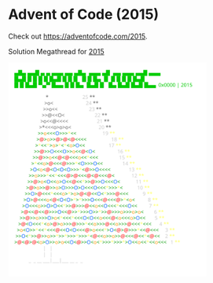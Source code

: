 # Advent of Code (2015)
Check out https://adventofcode.com/2015.

Solution Megathread for [2015](https://www.reddit.com/r/adventofcode/wiki/archives/solution_megathreads/2015/)

[<img src="calendar.svg" width="80%" />](https://adventofcode.com/2015)
